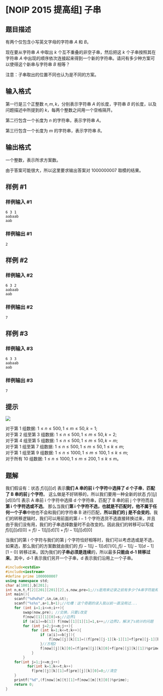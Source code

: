 # [NOIP 2015 提高组] 子串

## 题目描述

有两个仅包含小写英文字母的字符串 $A$ 和 $B$。

现在要从字符串 $A$ 中取出 $k$ 个互不重叠的非空子串，然后把这 $k$ 个子串按照其在字符串 $A$ 中出现的顺序依次连接起来得到一个新的字符串。请问有多少种方案可以使得这个新串与字符串 $B$ 相等？

注意：子串取出的位置不同也认为是不同的方案。

## 输入格式

第一行是三个正整数 $n,m,k$，分别表示字符串 $A$ 的长度，字符串 $B$ 的长度，以及问题描述中所提到的 $k$，每两个整数之间用一个空格隔开。

第二行包含一个长度为 $n$ 的字符串，表示字符串 $A$。

第三行包含一个长度为 $m$ 的字符串，表示字符串 $B$。

## 输出格式

一个整数，表示所求方案数。

由于答案可能很大，所以这里要求输出答案对 $1000000007$ 取模的结果。

## 样例 #1

### 样例输入 #1

```
6 3 1 
aabaab 
aab
```

### 样例输出 #1

```
2
```

## 样例 #2

### 样例输入 #2

```
6 3 2 
aabaab 
aab
```

### 样例输出 #2

```
7
```

## 样例 #3

### 样例输入 #3

```
6 3 3 
aabaab 
aab
```

### 样例输出 #3

```
7
```

## 提示

![](https://cdn.luogu.com.cn/upload/pic/1830.png) 

对于第 1 组数据: $1≤n≤500,1≤m≤50,k=1$;  
对于第 2 组至第 3 组数据: $1≤n≤500,1≤m≤50,k=2$;   
对于第 4 组至第 5 组数据: $1≤n≤500,1≤m≤50,k=m$;   
对于第 1 组至第 7 组数据: $1≤n≤500,1≤m≤50,1≤k≤m$;  
对于第 1 组至第 9 组数据: $1≤n≤1000,1≤m≤100,1≤k≤m$;   
对于所有 10 组数据: $1≤n≤1000,1≤m≤200,1≤k≤m$。

## 题解
我们假设有：状态 $f[i][j][d]$ 表示**我们 A 串的前 i 个字符**中**选择了 d 个子串**，**匹配了 B 串的前 j 个字符**。
这么做是不好转移的，所以我们要用一种全新的状态 $f[i][j][d][0/1]$ 表示 A 串前 i 个字符中选择 d 个字符串，匹配了 B 串的前 j 个字符而且**第 i 个字符选或不选**。
那么当我们**第 i 个字符不选，也就是不匹配时，他不属于任何一个子串**中他也不会和我们的字符串 B 进行匹配，**所以我们的 j 是不会变的**。我们的转移逻辑时，我们可以用前面的第 $i-1$ 个字符选货不选直接转换过来，并且由于我们没有用，我们的子串选择数量时不会改变的。因此我们的转移可以写成
$f[i][j][d][0]=f[i-1][j][d][1]+f[i-1][j][d][0]$


当我们的第 i 个字符与我们的第 j 个字符恰好相等时，我们可以考虑选或是不选，如果选，那么我们的方案数就由我们的 $f[i-1][j-1][d][1/0],f[i-1][j-1][d-1][1-0]$ 转移过来。因为我们的**子串必须是连续**的，所以最多**只能由 d-1 转移过来**。其中，d-1 表示我们另开一个子串，d 表示我们沿用上一个子串。


```cpp
#include<cstdio>
#include<iostream>
#define prime 1000000007
using namespace std;
char a[1001],b[201];
int n,m,t,f[2][201][201][2],s,now,pre=1;//s是用来记录之前有多少个A串字符能和B串第一个字符匹配
int main(){
    scanf("%d%d%d",&n,&m,&t);
    scanf("%s%s",a+1,b+1);//吐槽：这个奇葩的读入我以前一直没用过...
    for (int i=1;i<=n;i++){
        swap(now,pre); //交换，只要i改变
        f[now][1][1][0]=s;//边界1
        if (a[i]==b[1]) f[now][1][1][1]=1,s++;//边界2，解决了s统计的问题
        for (int j=2;j<=m;j++){
            for (int k=1;k<=t;k++){
                if (a[i]==b[j]){
                    f[now][j][k][1]=((f[pre][j-1][k-1][1]+f[pre][j-1][k][1])%prime+f[pre][j-1][k-1][0])%prime;
                }//方程2
                f[now][j][k][0]=(f[pre][j][k][0]+f[pre][j][k][1])%prime;//方程1
            }
        }
    for(int j=1;j<=m;j++)
          for(int k=1;k<=t;k++)
            f[pre][j][k][1]=f[pre][j][k][0]=0;//清空
    }
    printf("%d",(f[now][m][t][1]+f[now][m][t][0])%prime);
    return 0; 
}
```